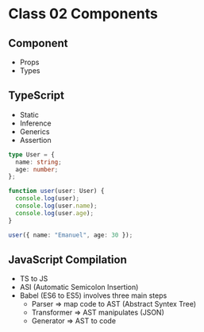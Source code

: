 # Class 02 Components

## Component

- Props
- Types

## TypeScript

- Static
- Inference
- Generics
- Assertion

```ts
type User = {
  name: string;
  age: number;
};

function user(user: User) {
  console.log(user);
  console.log(user.name);
  console.log(user.age);
}

user({ name: "Emanuel", age: 30 });
```

## JavaScript Compilation

- TS to JS
- ASI (Automatic Semicolon Insertion)
- Babel (ES6 to ES5) involves three main steps
  - Parser => map code to AST (Abstract Syntex Tree)
  - Transformer => AST manipulates (JSON)
  - Generator => AST to code
